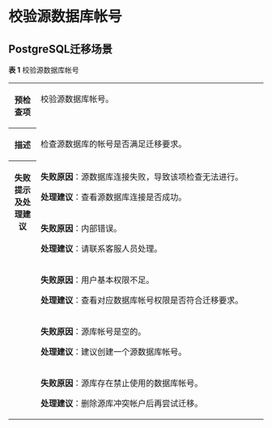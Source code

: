 # 校验源数据库帐号<a name="drs_11_0040"></a>

## PostgreSQL迁移场景<a name="section7731193174617"></a>

**表 1**  校验源数据库帐号

<a name="table2803172865716"></a>
<table><tbody><tr id="row1781817289571"><th class="firstcol" valign="top" width="11%" id="mcps1.2.3.1.1"><p id="p6834182810574"><a name="p6834182810574"></a><a name="p6834182810574"></a><strong id="b1683462820577"><a name="b1683462820577"></a><a name="b1683462820577"></a>预检查项</strong></p>
</th>
<td class="cellrowborder" valign="top" width="89%" headers="mcps1.2.3.1.1 "><p id="p10834162825719"><a name="p10834162825719"></a><a name="p10834162825719"></a>校验<span class="keyword" id="keyword911225517440"><a name="keyword911225517440"></a><a name="keyword911225517440"></a>源数据库帐号</span>。</p>
</td>
</tr>
<tr id="row1783414283575"><th class="firstcol" valign="top" width="11%" id="mcps1.2.3.2.1"><p id="p14834102819579"><a name="p14834102819579"></a><a name="p14834102819579"></a><strong id="b583422810578"><a name="b583422810578"></a><a name="b583422810578"></a>描述</strong></p>
</th>
<td class="cellrowborder" valign="top" width="89%" headers="mcps1.2.3.2.1 "><p id="p168511528155710"><a name="p168511528155710"></a><a name="p168511528155710"></a>检查源数据库的帐号是否满足迁移要求。</p>
</td>
</tr>
<tr id="row188511828155716"><th class="firstcol" rowspan="5" valign="top" width="11%" id="mcps1.2.3.3.1"><p id="p11851102818570"><a name="p11851102818570"></a><a name="p11851102818570"></a><strong id="b885192812571"><a name="b885192812571"></a><a name="b885192812571"></a>失败提示及<strong id="b117671048113514"><a name="b117671048113514"></a><a name="b117671048113514"></a>处理建议</strong></strong></p>
</th>
<td class="cellrowborder" valign="top" width="89%" headers="mcps1.2.3.3.1 "><p id="p82721034195911"><a name="p82721034195911"></a><a name="p82721034195911"></a><strong id="b11803542135910"><a name="b11803542135910"></a><a name="b11803542135910"></a>失败原因</strong>：源数据库连接失败，导致该项检查无法进行。</p>
<p id="p196001333205917"><a name="p196001333205917"></a><a name="p196001333205917"></a><strong id="b33221151193917"><a name="b33221151193917"></a><a name="b33221151193917"></a>处理建议</strong>：查看源数据库连接是否成功。</p>
</td>
</tr>
<tr id="row2781183255816"><td class="cellrowborder" valign="top" headers="mcps1.2.3.3.1 "><p id="p0781732195816"><a name="p0781732195816"></a><a name="p0781732195816"></a><strong id="b360614596595"><a name="b360614596595"></a><a name="b360614596595"></a>失败原因</strong>：内部错误。</p>
<p id="p1422541175920"><a name="p1422541175920"></a><a name="p1422541175920"></a><strong id="b457265316399"><a name="b457265316399"></a><a name="b457265316399"></a>处理建议</strong>：请联系客服人员处理。</p>
</td>
</tr>
<tr id="row1514017352585"><td class="cellrowborder" valign="top" headers="mcps1.2.3.3.1 "><p id="p1140035145818"><a name="p1140035145818"></a><a name="p1140035145818"></a><strong id="b1575516017"><a name="b1575516017"></a><a name="b1575516017"></a>失败原因</strong>：用户基本权限不足。</p>
<p id="p663113635915"><a name="p663113635915"></a><a name="p663113635915"></a><strong id="b1288518014404"><a name="b1288518014404"></a><a name="b1288518014404"></a>处理建议</strong>：查看对应数据库帐号权限是否符合迁移要求。</p>
</td>
</tr>
<tr id="row1565663711588"><td class="cellrowborder" valign="top" headers="mcps1.2.3.3.1 "><p id="p36561437105818"><a name="p36561437105818"></a><a name="p36561437105818"></a><strong id="b35751731706"><a name="b35751731706"></a><a name="b35751731706"></a>失败原因</strong>：源库帐号是空的。</p>
<p id="p121311812185915"><a name="p121311812185915"></a><a name="p121311812185915"></a><strong id="b146662319402"><a name="b146662319402"></a><a name="b146662319402"></a>处理建议</strong>：建议创建一个源数据库帐号。</p>
</td>
</tr>
<tr id="row889702895713"><td class="cellrowborder" valign="top" headers="mcps1.2.3.3.1 "><p id="p3397129165918"><a name="p3397129165918"></a><a name="p3397129165918"></a><strong id="b9231555014"><a name="b9231555014"></a><a name="b9231555014"></a>失败原因</strong>：源库存在禁止使用的数据库帐号。</p>
<p id="p11459133019590"><a name="p11459133019590"></a><a name="p11459133019590"></a><strong id="b1266517515406"><a name="b1266517515406"></a><a name="b1266517515406"></a>处理建议</strong>：删除源库冲突帐户后再尝试迁移。</p>
</td>
</tr>
</tbody>
</table>

